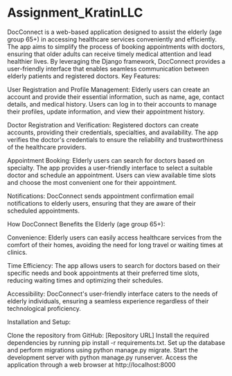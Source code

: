 # Assignment_KratinLLC
DocConnect is a web-based application designed to assist the elderly (age group 65+) in accessing healthcare services conveniently and efficiently. The app aims to simplify the process of booking appointments with doctors, ensuring that older adults can receive timely medical attention and lead healthier lives. By leveraging the Django framework, DocConnect provides a user-friendly interface that enables seamless communication between elderly patients and registered doctors.
Key Features:

User Registration and Profile Management:
Elderly users can create an account and provide their essential information, such as name, age, contact details, and medical history.
Users can log in to their accounts to manage their profiles, update information, and view their appointment history.

Doctor Registration and Verification:
Registered doctors can create accounts, providing their credentials, specialties, and availability.
The app verifies the doctor's credentials to ensure the reliability and trustworthiness of the healthcare providers.

Appointment Booking:
Elderly users can search for doctors based on specialty.
The app provides a user-friendly interface to select a suitable doctor and schedule an appointment.
Users can view available time slots and choose the most convenient one for their appointment.

Notifications:
DocConnect sends appointment confirmation email notifications to elderly users, ensuring that they are aware of their scheduled appointments.

How DocConnect Benefits the Elderly (age group 65+):

Convenience: Elderly users can easily access healthcare services from the comfort of their homes, avoiding the need for long travel or waiting times at clinics.

Time Efficiency: The app allows users to search for doctors based on their specific needs and book appointments at their preferred time slots, reducing waiting times and optimizing their schedules.

Accessibility: DocConnect's user-friendly interface caters to the needs of elderly individuals, ensuring a seamless experience regardless of their technological proficiency.

Installation and Setup:

Clone the repository from GitHub: [Repository URL]
Install the required dependencies by running pip install -r requirements.txt.
Set up the database and perform migrations using python manage.py migrate.
Start the development server with python manage.py runserver.
Access the application through a web browser at http://localhost:8000
